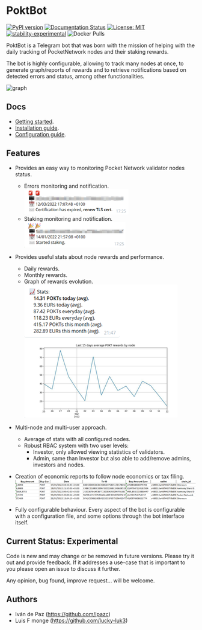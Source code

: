 # PoktBot

[![PyPI version](https://badge.fury.io/py/poktbot.svg)](https://badge.fury.io/py/poktbot)
[![Documentation Status](https://readthedocs.org/projects/poktbot/badge/?version=v0.0.1)](https://poktbot.readthedocs.io/en/v0.0.1/?badge=v0.0.1)
[![License: MIT](https://img.shields.io/badge/License-MIT-yellow.svg)](https://opensource.org/licenses/MIT)
[![stability-experimental](https://img.shields.io/badge/stability-experimental-orange.svg)](https://github.com/mkenney/software-guides/blob/master/STABILITY-BADGES.md#experimental)
![Docker Pulls](https://img.shields.io/docker/pulls/cryptonglab/poktbot)

PoktBot is a Telegram bot that was born with the mission of helping with the daily tracking of PocketNetwork nodes and their staking rewards.  

The bot is highly configurable, allowing to track many nodes at once, to generate graph/reports of rewards and to retrieve notifications based on detected errors and status, among other functionalities.

![graph](https://raw.githubusercontent.com/cryptonglab/poktbot/v0.0.1/docs/images/poktbot.gif "Graph")

## Docs
* [Getting started](https://poktbot.readthedocs.io/en/latest/).
* [Installation guide](https://poktbot.readthedocs.io/en/latest/installation/).
* [Configuration guide](https://poktbot.readthedocs.io/en/latest/configuration/).


## Features
* Provides an easy way to monitoring Pocket Network validator nodes status.
    * Errors monitoring and notification.  
    ![Cert-expiration](https://raw.githubusercontent.com/cryptonglab/poktbot/v0.0.1/docs/images/certificate_expiration_min.png "Certification expired")
    * Staking monitoring and notification.  
    ![Begin-unstake](https://raw.githubusercontent.com/cryptonglab/poktbot/v0.0.1/docs/images/begin_unstake_min.png "Begin unstake")
  

* Provides useful stats about node rewards and performance.  
    * Daily rewards.
    * Monthly rewards.
    * Graph of rewards evolution.  
    ![Stats-result](https://raw.githubusercontent.com/cryptonglab/poktbot/v0.0.1/docs/images/stats.png "Stats result")
  

* Multi-node and multi-user approach.
    * Average of stats with all configured nodes.
    * Robust RBAC system with two user levels:
        * Investor, only allowed viewing statistics of validators.
        * Admin, same than Investor but also able to add/remove admins, investors and nodes.
        
* Creation of economic reports to follow node economics or tax filing.  
![Balances](https://raw.githubusercontent.com/cryptonglab/poktbot/v0.0.1/docs/images/balances.png "Balances")
  
* Fully configurable behaviour. Every aspect of the bot is configurable with a configuration file, 
and some options through the bot interface itself.

## Current Status: Experimental
Code is new and may change or be removed in future versions. Please try it out and provide feedback. 
If it addresses a use-case that is important to you please open an issue to discuss it further.

Any opinion, bug found, improve request... will be welcome.

## Authors
* Iván de Paz (https://github.com/ipazc)
* Luis F monge (https://github.com/lucky-luk3)

